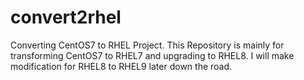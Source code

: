 # convert2rhel
Converting CentOS7 to RHEL Project. This Repository is mainly for transforming CentOS7 to RHEL7 and upgrading to RHEL8. I will make modification for RHEL8 to RHEL9 later down the road.

